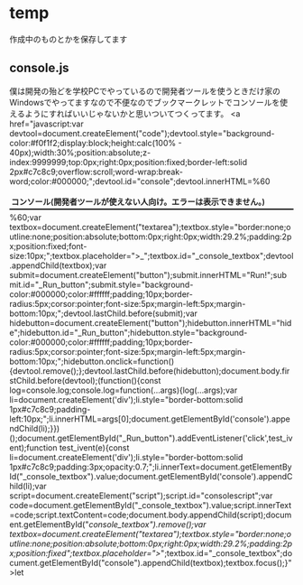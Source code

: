 # temp
作成中のものとかを保存してます

## console.js
僕は開発の殆どを学校PCでやっているので開発者ツールを使うときだけ家のWindowsでやってますなので不便なのでブックマークレットでコンソールを使えるようにすればいいじゃないかと思いついてつくってます。
<a href="javascript:var devtool=document.createElement("code");devtool.style="background-color:#f0f1f2;display:block;height:calc(100% - 40px);width:30%;position:absolute;z-index:9999999;top:0px;right:0px;position:fixed;border-left:solid 2px#c7c8c9;overflow:scroll;word-wrap:break-word;color:#000000;";devtool.id="console";devtool.innerHTML=%60<div style="font-weight:600;padding:3px;border-bottom:solid 2px#000000;margin-bottom:5px;">コンソール(開発者ツールが使えない人向け。エラーは表示できません。)</div>%60;var textbox=document.createElement("textarea");textbox.style="border:none;outline:none;position:absolute;bottom:0px;right:0px;width:29.2%;padding:2px;position:fixed;font-size:10px;";textbox.placeholder=">_";textbox.id="_console_textbox";devtool.appendChild(textbox);var submit=document.createElement("button");submit.innerHTML="Run!";submit.id="_Run_button";submit.style="background-color:#000000;color:#ffffff;padding;10px;border-radius:5px;corsor:pointer;font-size:5px;margin-left:5px;margin-bottom:10px;";devtool.lastChild.before(submit);var hidebutton=document.createElement("button");hidebutton.innerHTML="hide";hidebutton.id="_Run_button";hidebutton.style="background-color:#000000;color:#ffffff;padding;10px;border-radius:5px;corsor:pointer;font-size:5px;margin-left:5px;margin-bottom:10px;";hidebutton.onclick=function(){devtool.remove();};devtool.lastChild.before(hidebutton);document.body.firstChild.before(devtool);(function(){const log=console.log;console.log=function(...args){log(...args);var li=document.createElement('div');li.style="border-bottom:solid 1px#c7c8c9;padding-left:10px;";li.innerHTML=args[0];document.getElementById('console').appendChild(li);}})();document.getElementById("_Run_button").addEventListener('click',test_ivent);function test_ivent(e){const li=document.createElement('div');li.style="border-bottom:solid 1px#c7c8c9;padding:3px;opacity:0.7;";li.innerText=document.getElementById("_console_textbox").value;document.getElementById('console').appendChild(li);var script=document.createElement("script");script.id="consolescript";var code=document.getElementById("_console_textbox").value;script.innerText=code;script.textContent=code;document.body.appendChild(script);document.getElementById("_console_textbox").remove();var textbox=document.createElement("textarea");textbox.style="border:none;outline:none;position:absolute;bottom:0px;right:0px;width:29.2%;padding:2px;position:fixed";textbox.placeholder=">_";textbox.id="_console_textbox";document.getElementById("console").appendChild(textbox);textbox.focus();}">let</a>
